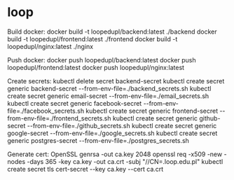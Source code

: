 # loop

Build docker:
docker build -t loopedupl/backend:latest ./backend
docker build -t loopedupl/frontend:latest ./frontend
docker build -t loopedupl/nginx:latest ./nginx

Push docker:
docker push loopedupl/backend:latest
docker push loopedupl/frontend:latest
docker push loopedupl/nginx:latest

Create secrets:
kubectl delete secret backend-secret
kubectl create secret generic backend-secret --from-env-file=./backend_secrets.sh
kubectl create secret generic email-secret --from-env-file=./email_secrets.sh
kubectl create secret generic facebook-secret --from-env-file=./facebook_secrets.sh
kubectl create secret generic frontend-secret --from-env-file=./frontend_secrets.sh
kubectl create secret generic github-secret --from-env-file=./github_secrets.sh
kubectl create secret generic google-secret --from-env-file=./google_secrets.sh
kubectl create secret generic postgres-secret --from-env-file=./postgres_secrets.sh

Generate cert:
OpenSSL genrsa -out ca.key 2048
openssl req -x509 -new -nodes -days 365 -key ca.key -out ca.crt -subj "//CN=.loop.edu.pl"
kubectl create secret tls cert-secret --key ca.key --cert ca.crt
